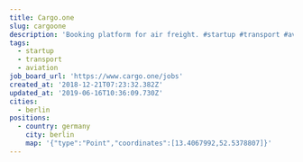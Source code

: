 ```yaml
---
title: Cargo.one
slug: cargoone
description: 'Booking platform for air freight. #startup #transport #aviation'
tags:
  - startup
  - transport
  - aviation
job_board_url: 'https://www.cargo.one/jobs'
created_at: '2018-12-21T07:23:32.382Z'
updated_at: '2019-06-16T10:36:09.730Z'
cities:
  - berlin
positions:
  - country: germany
    city: berlin
    map: '{"type":"Point","coordinates":[13.4067992,52.5378807]}'
---
```


